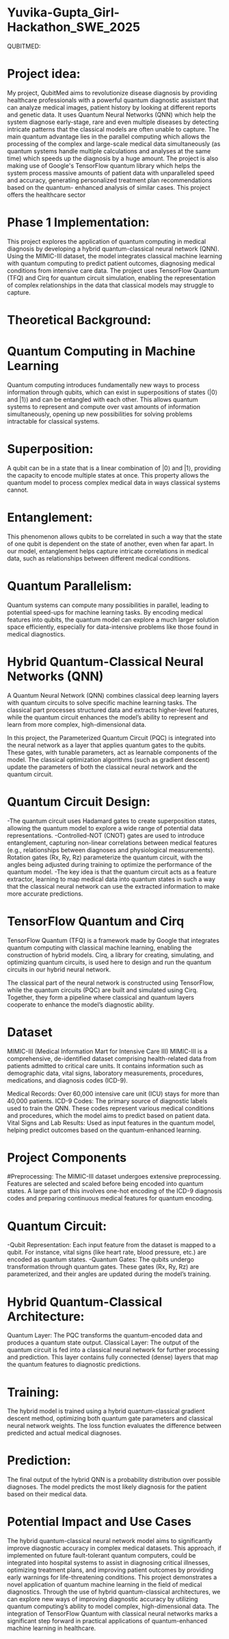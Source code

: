 # Yuvika-Gupta_Girl-Hackathon_SWE_2025
QUBITMED:

# Project idea: 
My project, QubitMed aims to revolutionize disease diagnosis by providing healthcare professionals with a powerful quantum
diagnostic assistant that can analyze medical images, patient history by looking at different reports and genetic data. It uses Quantum Neural Networks (QNN) which help the system diagnose early-stage, rare and even multiple diseases by detecting
intricate patterns that the classical models are often unable to capture. The main quantum advantage lies in the parallel
computing which allows the processing of the complex and large-scale medical data simultaneously (as quantum systems handle
multiple calculations and analyses at the same time) which speeds up the diagnosis by a huge amount. The project is also making
use of Google's TensorFlow quantum library which helps the system process massive amounts of patient data with unparalleled
speed and accuracy, generating personalized treatment plan recommendations based on the quantum- enhanced analysis of
similar cases. This project offers the healthcare sector

# Phase 1 Implementation:
This project explores the application of quantum computing in medical diagnosis by developing a hybrid quantum-classical neural network (QNN). Using the MIMIC-III dataset, the model integrates classical machine learning with quantum computing to predict patient outcomes, diagnosing medical conditions from intensive care data. The project uses TensorFlow Quantum (TFQ) and Cirq for quantum circuit simulation, enabling the representation of complex relationships in the data that classical models may struggle to capture.

# Theoretical Background:
# Quantum Computing in Machine Learning
Quantum computing introduces fundamentally new ways to process information through qubits, which can exist in superpositions of states (|0⟩ and |1⟩) and can be entangled with each other. This allows quantum systems to represent and compute over vast amounts of information simultaneously, opening up new possibilities for solving problems intractable for classical systems.

# Superposition: 
A qubit can be in a state that is a linear combination of |0⟩ and |1⟩, providing the capacity to encode multiple states at once. This property allows the quantum model to process complex medical data in ways classical systems cannot.

# Entanglement: 
This phenomenon allows qubits to be correlated in such a way that the state of one qubit is dependent on the state of another, even when far apart. In our model, entanglement helps capture intricate correlations in medical data, such as relationships between different medical conditions.

# Quantum Parallelism: 
Quantum systems can compute many possibilities in parallel, leading to potential speed-ups for machine learning tasks. By encoding medical features into qubits, the quantum model can explore a much larger solution space efficiently, especially for data-intensive problems like those found in medical diagnostics.

# Hybrid Quantum-Classical Neural Networks (QNN)
A Quantum Neural Network (QNN) combines classical deep learning layers with quantum circuits to solve specific machine learning tasks. The classical part processes structured data and extracts higher-level features, while the quantum circuit enhances the model’s ability to represent and learn from more complex, high-dimensional data.

In this project, the Parameterized Quantum Circuit (PQC) is integrated into the neural network as a layer that applies quantum gates to the qubits. These gates, with tunable parameters, act as learnable components of the model. The classical optimization algorithms (such as gradient descent) update the parameters of both the classical neural network and the quantum circuit.

# Quantum Circuit Design:

-The quantum circuit uses Hadamard gates to create superposition states, allowing the quantum model to explore a wide range of potential data representations.
-Controlled-NOT (CNOT) gates are used to introduce entanglement, capturing non-linear correlations between medical features (e.g., relationships between diagnoses and physiological measurements).
Rotation gates (Rx, Ry, Rz) parameterize the quantum circuit, with the angles being adjusted during training to optimize the performance of the quantum model.
-The key idea is that the quantum circuit acts as a feature extractor, learning to map medical data into quantum states in such a way that the classical neural network can use the extracted information to make more accurate predictions.

# TensorFlow Quantum and Cirq
TensorFlow Quantum (TFQ) is a framework made by Google that integrates quantum computing with classical machine learning, enabling the construction of hybrid models. Cirq, a library for creating, simulating, and optimizing quantum circuits, is used here to design and run the quantum circuits in our hybrid neural network.

The classical part of the neural network is constructed using TensorFlow, while the quantum circuits (PQC) are built and simulated using Cirq. Together, they form a pipeline where classical and quantum layers cooperate to enhance the model’s diagnostic ability.

# Dataset
MIMIC-III (Medical Information Mart for Intensive Care III)
MIMIC-III is a comprehensive, de-identified dataset comprising health-related data from patients admitted to critical care units. It contains information such as demographic data, vital signs, laboratory measurements, procedures, medications, and diagnosis codes (ICD-9).

Medical Records: Over 60,000 intensive care unit (ICU) stays for more than 40,000 patients.
ICD-9 Codes: The primary source of diagnostic labels used to train the QNN. These codes represent various medical conditions and procedures, which the model aims to predict based on patient data.
Vital Signs and Lab Results: Used as input features in the quantum model, helping predict outcomes based on the quantum-enhanced learning.

# Project Components
#Preprocessing: The MIMIC-III dataset undergoes extensive preprocessing. Features are selected and scaled before being encoded into quantum states. A large part of this involves one-hot encoding of the ICD-9 diagnosis codes and preparing continuous medical features for quantum encoding.

# Quantum Circuit:

-Qubit Representation: Each input feature from the dataset is mapped to a qubit. For instance, vital signs (like heart rate, blood pressure, etc.) are encoded as quantum states.
-Quantum Gates: The qubits undergo transformation through quantum gates. These gates (Rx, Ry, Rz) are parameterized, and their angles are updated during the model’s training.
# Hybrid Quantum-Classical Architecture:
Quantum Layer: The PQC transforms the quantum-encoded data and produces a quantum state output.
Classical Layer: The output of the quantum circuit is fed into a classical neural network for further processing and prediction. This layer contains fully connected (dense) layers that map the quantum features to diagnostic predictions.
# Training: 
The hybrid model is trained using a hybrid quantum-classical gradient descent method, optimizing both quantum gate parameters and classical neural network weights. The loss function evaluates the difference between predicted and actual medical diagnoses.
# Prediction: 
The final output of the hybrid QNN is a probability distribution over possible diagnoses. The model predicts the most likely diagnosis for the patient based on their medical data.

# Potential Impact and Use Cases
The hybrid quantum-classical neural network model aims to significantly improve diagnostic accuracy in complex medical datasets. This approach, if implemented on future fault-tolerant quantum computers, could be integrated into hospital systems to assist in diagnosing critical illnesses, optimizing treatment plans, and improving patient outcomes by providing early warnings for life-threatening conditions.
This project demonstrates a novel application of quantum machine learning in the field of medical diagnostics. Through the use of hybrid quantum-classical architectures, we can explore new ways of improving diagnostic accuracy by utilizing quantum computing’s ability to model complex, high-dimensional data. The integration of TensorFlow Quantum with classical neural networks marks a significant step forward in practical applications of quantum-enhanced machine learning in healthcare.

